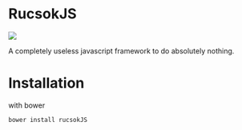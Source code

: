 # RucsokJS

<a href='http://jenkins.letscode.hu/job/RucsokJS/'><img src='http://jenkins.letscode.hu/buildStatus/icon?job=RucsokJS'></a>

A completely useless javascript framework to do absolutely nothing.

# Installation

with bower
```javascript
bower install rucsokJS
```
